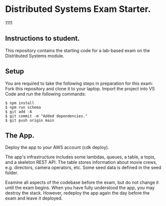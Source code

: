 # Distributed Systems Exam Starter.
1111
## Instructions to student.

This repository contains the starting code for a lab-based exam on the Distributed Systems module.
## Setup
You are required to take the following steps in preparation for this exam:
Fork this repository and clone it to your laptop. 
Import the project into VS Code and run the following commands:
~~~
$ npm install
$ npm run schema
$ git add -A
$ git commit -m "Added dependencies."
$ git push origin main
~~~

## The App.
Deploy the app to your AWS account (cdk deploy).

The app's infrastructure includes some lambdas, queues, a table, a topis, and a skeleton REST API. The table stores information about movie crews, e.g. directors, camera operators, etc. Some seed data is defined in the seed folder. 

Examine all aspects of the codebase before the exam, but do not change it until the exam begins. When you have fully understood the app, you may destroy the stack. However, redeploy the app again the day before the exam and leave it deployed.